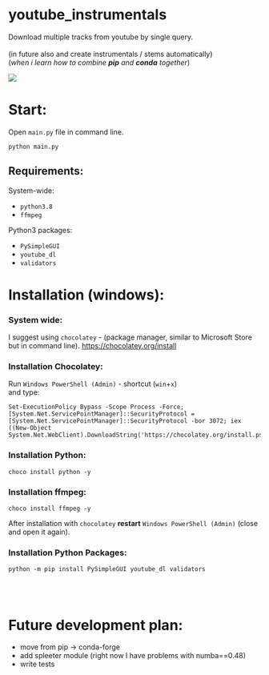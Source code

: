 # youtube_instrumentals
Download multiple tracks from youtube by single query. <br/> <br/>
(in future also and create instrumentals / stems automatically) <br/>
(_when i learn how to combine **pip** and **conda** together_)

![](doc/release%20v0_1%20.gif)

# Start:

Open `main.py` file in command line.
```
python main.py
```

## Requirements:

System-wide:
- `python3.8` 
- `ffmpeg`

Python3 packages:
- `PySimpleGUI`
- `youtube_dl`
- `validators`

# Installation (windows):

### System wide:
I suggest using `chocolatey` -  (package manager, similar to Microsoft Store but in command line).
https://chocolatey.org/install

### Installation Chocolatey:
Run `Windows PowerShell (Admin)` - shortcut (`win`+`x`) <br/> 
and type: <br/>
```
Set-ExecutionPolicy Bypass -Scope Process -Force; [System.Net.ServicePointManager]::SecurityProtocol = [System.Net.ServicePointManager]::SecurityProtocol -bor 3072; iex ((New-Object System.Net.WebClient).DownloadString('https://chocolatey.org/install.ps1'))
```


### Installation Python:
```
choco install python -y
```

### Installation ffmpeg:
```
choco install ffmpeg -y
```

After installation with `chocolatey` **restart** `Windows PowerShell (Admin)` (close and open it again).

### Installation Python Packages:
```
python -m pip install PySimpleGUI youtube_dl validators
```
<br/>
<br/>

# Future development plan:
- move from pip -> conda-forge
- add spleeter module (right now I have problems with numba==0.48)
- write tests 


 
 
